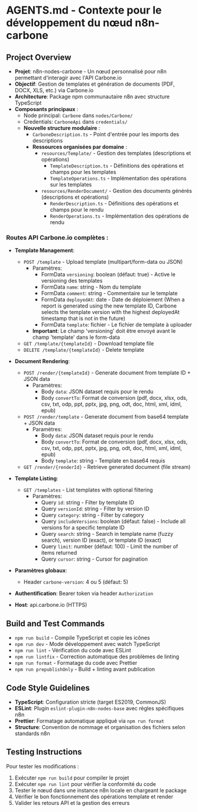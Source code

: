 # AGENTS.md - Contexte pour le développement du nœud n8n-carbone

## Project Overview
- **Projet**: n8n-nodes-carbone - Un nœud personnalisé pour n8n permettant d'interagir avec l'API Carbone.io
- **Objectif**: Gestion de templates et génération de documents (PDF, DOCX, XLS, etc.) via Carbone.io
- **Architecture**: Package npm communautaire n8n avec structure TypeScript
- **Composants principaux** :
  - Node principal: `Carbone` dans `nodes/Carbone/`
  - Credentials: `CarboneApi` dans `credentials/`
  - **Nouvelle structure modulaire** :
    - `CarboneDescription.ts` - Point d'entrée pour les imports des descriptions
    - **Ressources organisées par domaine** :
      - `resources/Template/` - Gestion des templates (descriptions et opérations)
        - `TemplateDescription.ts` - Définitions des opérations et champs pour les templates
        - `TemplateOperations.ts` - Implémentation des opérations sur les templates
      - `resources/RenderDocument/` - Gestion des documents générés (descriptions et opérations)
        - `RenderDescription.ts` - Définitions des opérations et champs pour le rendu
        - `RenderOperations.ts` - Implémentation des opérations de rendu

### Routes API Carbone.io complètes :
- **Template Management**:
  - `POST /template` - Upload template (multipart/form-data ou JSON)
    - Paramètres:
      - FormData `versioning`: boolean (défaut: true) - Active le versioning des templates
      - FormData `name`: string - Nom du template
      - FormData `comment`: string - Commentaire sur le template
      - FormData `deployedAt`: date - Date de déploiement (When a report is generated using the new template ID, Carbone selects the template version with the highest deployedAt timestamp that is not in the future)
      - FormData `template`: fichier - Le fichier de template à uploader
    - **Important**: Le champ 'versioning' doit être envoyé avant le champ 'template' dans le form-data
  - `GET /template/{templateId}` - Download template file
  - `DELETE /template/{templateId}` - Delete template

- **Document Rendering**:
  - `POST /render/{templateId}` - Generate document from template ID + JSON data
    - Paramètres:
      - Body `data`: JSON dataset requis pour le rendu
      - Body `convertTo`: Format de conversion (pdf, docx, xlsx, ods, csv, txt, odp, ppt, pptx, jpg, png, odt, doc, html, xml, idml, epub)
  - `POST /render/template` - Generate document from base64 template + JSON data
    - Paramètres:
      - Body `data`: JSON dataset requis pour le rendu
      - Body `convertTo`: Format de conversion (pdf, docx, xlsx, ods, csv, txt, odp, ppt, pptx, jpg, png, odt, doc, html, xml, idml, epub)
      - Body `template`: string - Template en base64 requis
  - `GET /render/{renderId}` - Retrieve generated document (file stream)

- **Template Listing**:
  - `GET /templates` - List templates with optional filtering
    - Paramètres:
      - Query `id`: string - Filter by template ID
      - Query `versionId`: string - Filter by version ID
      - Query `category`: string - Filter by category
      - Query `includeVersions`: boolean (défaut: false) - Include all versions for a specific template ID
      - Query `search`: string - Search in template name (fuzzy search), version ID (exact), or template ID (exact)
      - Query `limit`: number (défaut: 100) - Limit the number of items returned
      - Query `cursor`: string - Cursor for pagination

- **Paramètres globaux**:
  - Header `carbone-version`: 4 ou 5 (défaut: 5)
- **Authentification**: Bearer token via header `Authorization`
- **Host**: api.carbone.io (HTTPS)

## Build and Test Commands
- `npm run build` - Compile TypeScript et copie les icônes
- `npm run dev` - Mode développement avec watch TypeScript
- `npm run lint` - Vérification du code avec ESLint
- `npm run lintfix` - Correction automatique des problèmes de linting
- `npm run format` - Formatage du code avec Prettier
- `npm run prepublishOnly` - Build + linting avant publication

## Code Style Guidelines
- **TypeScript**: Configuration stricte (target ES2019, CommonJS)
- **ESLint**: Plugin `eslint-plugin-n8n-nodes-base` avec règles spécifiques n8n
- **Prettier**: Formatage automatique appliqué via `npm run format`
- **Structure**: Convention de nommage et organisation des fichiers selon standards n8n

## Testing Instructions
Pour tester les modifications :
1. Exécuter `npm run build` pour compiler le projet
2. Exécuter `npm run lint` pour vérifier la conformité du code
3. Tester le nœud dans une instance n8n locale en chargeant le package
4. Vérifier le bon fonctionnement des opérations template et render
5. Valider les retours API et la gestion des erreurs
